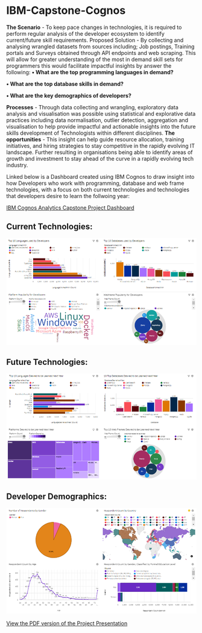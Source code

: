 # IBM-Capstone-Cognos

**The Scenario** - To keep pace changes in technologies, it is required to perform regular analysis of the 
developer ecosystem to identify current/future skill requirements. 
Proposed Solution - By collecting and analysing wrangled datasets from sources including; Job postings, 
Training portals and Surveys obtained through API endpoints and web scraping. This will allow for 
greater understanding of the most in demand skill sets for programmers this would facilitate impactful 
insights by answer the following: 
**• What are the top programming languages in demand?**

**• What are the top database skills in demand?**

**• What are the key demographics of developers?**

**Processes** - Through data collecting and wrangling, exploratory data analysis and visualisation was 
possible using statistical and explorative data practices including data normalisation, outlier detection, 
aggregation and visualisation to help provide impactful and actionable insights into the future skills 
development of Technologists within different disciplines. 
**The opportunities** - This insight can help guide resource allocation, training initiatives, and hiring 
strategies to stay competitive in the rapidly evolving IT landscape. Further resulting in organisations 
being able to identify areas of growth and investment to stay ahead of the curve in a rapidly evolving 
tech industry.

Linked below is a Dashboard created using IBM Cognos to draw insight into how Developers who work with programming, database and web frame technologies, with a focus on both current technologies and technologies that developers desire to learn the follwoing year: 

[IBM Cognos Analytics Capstone Project Dashboard](https://eu2.ca.analytics.ibm.com/bi/?perspective=dashboard&pathRef=.my_folders%2FNew%2Bdashboard&action=view&mode=dashboard&subView=model0000018f64adb782_00000000)

## **Current Technologies:**
![alt text](https://github.com/LiamBatiste/IBM-Capstone-Cognos/blob/main/Cognos%20Dash%20-%20Current%20Technologies.PNG?raw=true)


## **Future Technologies:**
![alt text](https://github.com/LiamBatiste/IBM-Capstone-Cognos/blob/main/Cognos%20Dash%20-%20Future%20Technologies.PNG?raw=true)


## **Developer Demographics:**
![alt text](https://github.com/LiamBatiste/IBM-Capstone-Cognos/blob/main/Cognos%20Dash%20-%20Developer%20Demographic.PNG?raw=true)



[View the PDF version of the Project Presentation](https://github.com/LiamBatiste/IBM-Capstone-Cognos/blob/main/Capstone%20Project%20Presentation.pdf)


